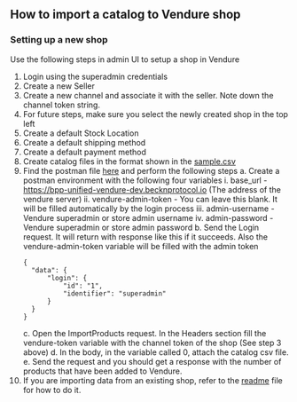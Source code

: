 ## How to import a catalog to Vendure shop

### Setting up a new shop

Use the following steps in admin UI to setup a shop in Vendure

1. Login using the superadmin credentials
2. Create a new Seller
3. Create a new channel and associate it with the seller. Note down the channel token string.
4. For future steps, make sure you select the newly created shop in the top left
5. Create a default Stock Location
6. Create a default shipping method
7. Create a default payment method
8. Create catalog files in the format shown in the [sample.csv](./misc/sample.csv)
9. Find the postman file [here](./misc/ImportProducts.postman_collection.json) and perform the following steps
   a. Create a postman environment with the following four variables
   i. base_url - https://bpp-unified-vendure-dev.becknprotocol.io (The address of the vendure server)
   ii. vendure-admin-token - You can leave this blank. It will be filled automatically by the login process
   iii. admin-username - Vendure superadmin or store admin username
   iv. admin-password - Vendure superadmin or store admin password
   b. Send the Login request. It will return with response like this if it succeeds. Also the vendure-admin-token variable will be filled with the admin token
   ```
   {
     "data": {
         "login": {
             "id": "1",
             "identifier": "superadmin"
         }
     }
   }
   ```
   c. Open the ImportProducts request. In the Headers section fill the vendure-token variable with the channel token of the shop (See step 3 above)
   d. In the body, in the variable called 0, attach the catalog csv file.
   e. Send the request and you should get a response with the number of products that have been added to Vendure.
10. If you are importing data from an existing shop, refer to the [readme](./misc/catalog_from_search/README.md) file for how to do it.
